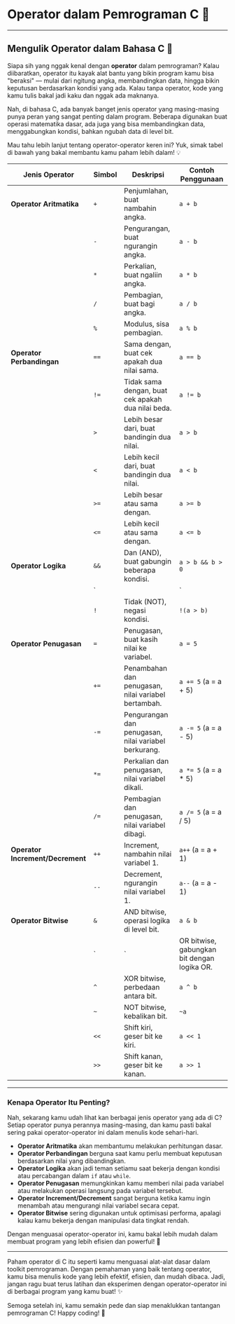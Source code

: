 # **Operator dalam Pemrograman C** 🧮

---

## **Mengulik Operator dalam Bahasa C** 🔧

Siapa sih yang nggak kenal dengan **operator** dalam pemrograman? Kalau diibaratkan, operator itu kayak alat bantu yang bikin program kamu bisa "beraksi" — mulai dari ngitung angka, membandingkan data, hingga bikin keputusan berdasarkan kondisi yang ada. Kalau tanpa operator, kode yang kamu tulis bakal jadi kaku dan nggak ada maknanya.

Nah, di bahasa C, ada banyak banget jenis operator yang masing-masing punya peran yang sangat penting dalam program. Beberapa digunakan buat operasi matematika dasar, ada juga yang bisa membandingkan data, menggabungkan kondisi, bahkan ngubah data di level bit. 

Mau tahu lebih lanjut tentang operator-operator keren ini? Yuk, simak tabel di bawah yang bakal membantu kamu paham lebih dalam! 💡

| **Jenis Operator**        | **Simbol**  | **Deskripsi**                                          | **Contoh Penggunaan**                  |
|---------------------------|-------------|--------------------------------------------------------|----------------------------------------|
| **Operator Aritmatika**    | `+`         | Penjumlahan, buat nambahin angka.                      | `a + b`                                |
|                           | `-`         | Pengurangan, buat ngurangin angka.                     | `a - b`                                |
|                           | `*`         | Perkalian, buat ngaliin angka.                         | `a * b`                                |
|                           | `/`         | Pembagian, buat bagi angka.                            | `a / b`                                |
|                           | `%`         | Modulus, sisa pembagian.                               | `a % b`                                |
| **Operator Perbandingan**  | `==`        | Sama dengan, buat cek apakah dua nilai sama.            | `a == b`                               |
|                           | `!=`        | Tidak sama dengan, buat cek apakah dua nilai beda.      | `a != b`                               |
|                           | `>`         | Lebih besar dari, buat bandingin dua nilai.            | `a > b`                                |
|                           | `<`         | Lebih kecil dari, buat bandingin dua nilai.            | `a < b`                                |
|                           | `>=`        | Lebih besar atau sama dengan.                          | `a >= b`                               |
|                           | `<=`        | Lebih kecil atau sama dengan.                          | `a <= b`                               |
| **Operator Logika**        | `&&`        | Dan (AND), buat gabungin beberapa kondisi.              | `a > b && b > 0`                       |
|                           | `||`        | Atau (OR), buat salah satu kondisi terpenuhi.           | `a > b || b > 0`                       |
|                           | `!`         | Tidak (NOT), negasi kondisi.                           | `!(a > b)`                             |
| **Operator Penugasan**     | `=`         | Penugasan, buat kasih nilai ke variabel.                | `a = 5`                                |
|                           | `+=`        | Penambahan dan penugasan, nilai variabel bertambah.     | `a += 5` (a = a + 5)                   |
|                           | `-=`        | Pengurangan dan penugasan, nilai variabel berkurang.    | `a -= 5` (a = a - 5)                   |
|                           | `*=`        | Perkalian dan penugasan, nilai variabel dikali.         | `a *= 5` (a = a * 5)                   |
|                           | `/=`        | Pembagian dan penugasan, nilai variabel dibagi.         | `a /= 5` (a = a / 5)                   |
| **Operator Increment/Decrement** | `++` | Increment, nambahin nilai variabel 1.                   | `a++` (a = a + 1)                      |
|                           | `--`        | Decrement, ngurangin nilai variabel 1.                  | `a--` (a = a - 1)                      |
| **Operator Bitwise**       | `&`         | AND bitwise, operasi logika di level bit.               | `a & b`                                |
|                           | `|`         | OR bitwise, gabungkan bit dengan logika OR.             | `a | b`                                |
|                           | `^`         | XOR bitwise, perbedaan antara bit.                      | `a ^ b`                                |
|                           | `~`         | NOT bitwise, kebalikan bit.                             | `~a`                                   |
|                           | `<<`        | Shift kiri, geser bit ke kiri.                          | `a << 1`                               |
|                           | `>>`        | Shift kanan, geser bit ke kanan.                        | `a >> 1`                               |

---

### **Kenapa Operator Itu Penting?**

Nah, sekarang kamu udah lihat kan berbagai jenis operator yang ada di C? Setiap operator punya perannya masing-masing, dan kamu pasti bakal sering pakai operator-operator ini dalam menulis kode sehari-hari.

- **Operator Aritmatika** akan membantumu melakukan perhitungan dasar.
- **Operator Perbandingan** berguna saat kamu perlu membuat keputusan berdasarkan nilai yang dibandingkan.
- **Operator Logika** akan jadi teman setiamu saat bekerja dengan kondisi atau percabangan dalam `if` atau `while`.
- **Operator Penugasan** memungkinkan kamu memberi nilai pada variabel atau melakukan operasi langsung pada variabel tersebut.
- **Operator Increment/Decrement** sangat berguna ketika kamu ingin menambah atau mengurangi nilai variabel secara cepat.
- **Operator Bitwise** sering digunakan untuk optimisasi performa, apalagi kalau kamu bekerja dengan manipulasi data tingkat rendah.

Dengan menguasai operator-operator ini, kamu bakal lebih mudah dalam membuat program yang lebih efisien dan powerful! 💪

---

Paham operator di C itu seperti kamu menguasai alat-alat dasar dalam toolkit pemrograman. Dengan pemahaman yang baik tentang operator, kamu bisa menulis kode yang lebih efektif, efisien, dan mudah dibaca. Jadi, jangan ragu buat terus latihan dan eksperimen dengan operator-operator ini di berbagai program yang kamu buat! ✨

Semoga setelah ini, kamu semakin pede dan siap menaklukkan tantangan pemrograman C! Happy coding! 🚀